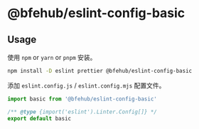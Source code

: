 # @bfehub/eslint-config-basic

## Usage

使用 `npm` or `yarn` or `pnpm` 安装。

```sh
npm install -D eslint prettier @bfehub/eslint-config-basic
```

添加 `eslint.config.js` / `eslint.config.mjs` 配置文件。

```js
import basic from '@bfehub/eslint-config-basic'

/** @type {import('eslint').Linter.Config[]} */
export default basic
```
